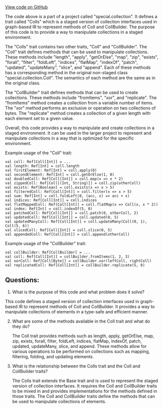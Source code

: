 [View code on GitHub](sigmastate-interpreterhttps://github.com/ScorexFoundation/sigmastate-interpreter/graph-ir/src/main/scala/special/collection/CollsUnit.scala)

The code above is a part of a project called "special.collection". It defines a trait called "Colls" which is a staged version of collection interfaces used in graph-based IR to represent methods of Coll and CollBuilder. The purpose of this code is to provide a way to manipulate collections in a staged environment. 

The "Colls" trait contains two other traits, "Coll" and "CollBuilder". The "Coll" trait defines methods that can be used to manipulate collections. These methods include "length", "apply", "getOrElse", "map", "zip", "exists", "forall", "filter", "foldLeft", "indices", "flatMap", "indexOf", "patch", "updated", "updateMany", "slice", and "append". Each of these methods has a corresponding method in the original non-staged class "special.collection.Coll". The semantics of each method are the same as in the original class. 

The "CollBuilder" trait defines methods that can be used to create collections. These methods include "fromItems", "xor", and "replicate". The "fromItems" method creates a collection from a variable number of items. The "xor" method performs an exclusive or operation on two collections of bytes. The "replicate" method creates a collection of a given length with each element set to a given value. 

Overall, this code provides a way to manipulate and create collections in a staged environment. It can be used in the larger project to represent and manipulate collections in a way that is optimized for the specific environment. 

Example usage of the "Coll" trait:
```
val coll: Ref[Coll[Int]] = ...
val length: Ref[Int] = coll.length
val firstElement: Ref[Int] = coll.apply(0)
val secondElement: Ref[Int] = coll.getOrElse(1, 0)
val doubledColl: Ref[Coll[Int]] = coll.map(x => x * 2)
val zippedColl: Ref[Coll[(Int, String)]] = coll.zip(otherColl)
val exists: Ref[Boolean] = coll.exists(x => x > 5)
val filteredColl: Ref[Coll[Int]] = coll.filter(x => x > 5)
val sum: Ref[Int] = coll.foldLeft(0, (acc, x) => acc + x)
val indices: Ref[Coll[Int]] = coll.indices
val flatMappedColl: Ref[Coll[Int]] = coll.flatMap(x => Coll(x, x * 2))
val index: Ref[Int] = coll.indexOf(5, 0)
val patchedColl: Ref[Coll[Int]] = coll.patch(0, otherColl, 2)
val updatedColl: Ref[Coll[Int]] = coll.updated(0, 5)
val updatedManyColl: Ref[Coll[Int]] = coll.updateMany(Coll(0, 1), Coll(5, 6))
val slicedColl: Ref[Coll[Int]] = coll.slice(0, 5)
val appendedColl: Ref[Coll[Int]] = coll.append(otherColl)
```

Example usage of the "CollBuilder" trait:
```
val collBuilder: Ref[CollBuilder] = ...
val coll: Ref[Coll[Int]] = collBuilder.fromItems(1, 2, 3)
val xorColl: Ref[Coll[Byte]] = collBuilder.xor(leftColl, rightColl)
val replicatedColl: Ref[Coll[Int]] = collBuilder.replicate(5, 0)
```
## Questions: 
 1. What is the purpose of this code and what problem does it solve?
   
   This code defines a staged version of collection interfaces used in graph-based IR to represent methods of Coll and CollBuilder. It provides a way to manipulate collections of elements in a type-safe and efficient manner.

2. What are some of the methods available in the Coll trait and what do they do?
   
   The Coll trait provides methods such as length, apply, getOrElse, map, zip, exists, forall, filter, foldLeft, indices, flatMap, indexOf, patch, updated, updateMany, slice, and append. These methods allow for various operations to be performed on collections such as mapping, filtering, folding, and updating elements.

3. What is the relationship between the Colls trait and the Coll and CollBuilder traits?
   
   The Colls trait extends the Base trait and is used to represent the staged version of collection interfaces. It requires the Coll and CollBuilder traits to be mixed in and provides implementations for the methods defined in those traits. The Coll and CollBuilder traits define the methods that can be used to manipulate collections of elements.